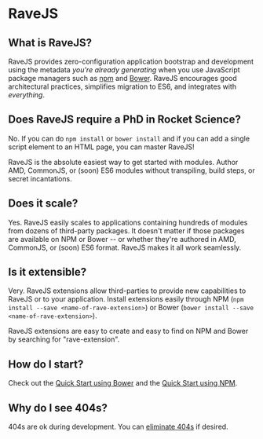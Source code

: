 # RaveJS

## What is RaveJS?

RaveJS provides zero-configuration application bootstrap and development
using the metadata *you're already generating* when you use JavaScript
package managers such as [npm](http://npmjs.org) and [Bower](http://bower.io).
RaveJS encourages good architectural practices, simplifies migration to ES6,
and integrates with *everything*.

## Does RaveJS require a PhD in Rocket Science?

No.  If you can do `npm install` or `bower install` and if you can add
a single script element to an HTML page, you can master RaveJS!

RaveJS is the absolute easiest way to get started with modules.  Author AMD,
CommonJS, or (soon) ES6 modules without transpiling, build steps, or secret
incantations.

## Does it scale?

Yes. RaveJS easily scales to applications containing hundreds of modules
from dozens of third-party packages.  It doesn't matter if those packages
are available on NPM or Bower -- or whether they're authored in AMD, CommonJS,
or (soon) ES6 format.  RaveJS makes it all work seamlessly.

## Is it extensible?

Very. RaveJS extensions allow third-parties to provide new capabilities
to RaveJS or to your application.  Install extensions easily through NPM
(`npm install --save <name-of-rave-extension>`) or Bower
(`bower install --save <name-of-rave-extension>`).

RaveJS extensions are easy to create and easy to find on NPM and
Bower by searching for "rave-extension".

## How do I start?

Check out the [Quick Start using Bower](./docs/quick-start-bower.md)
and the [Quick Start using NPM](./docs/quick-start-npm.md).

## Why do I see 404s?

404s are ok during development. You can [eliminate 404s](./docs/404s.md)
if desired.
